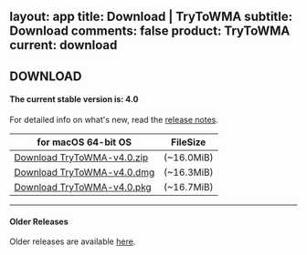 layout: app
title: Download | TryToWMA
subtitle: Download
comments: false
product: TryToWMA
current: download
---

## <strong>DOWNLOAD</strong>

#### <b>The current stable version is: 4.0</b>

For detailed info on what's new, read the [release notes](./changelog.html).

for macOS 64-bit OS | FileSize
------------------------------ | -------------------------
[Download TryToWMA-v4.0.zip](http://www.filefactory.com/file/4xi5ifkrdho7/TryToWMA-4.0.zip)    | (~16.0MiB)
[Download TryToWMA-v4.0.dmg](http://www.filefactory.com/file/70h5n9ox4h1l/TryToWMA-4.0.dmg)    | (~16.3MiB)
[Download TryToWMA-v4.0.pkg](http://www.filefactory.com/file/6ixb152bme71/TryToWMA-4.0.pkg.zip)    | (~16.7MiB)

---

#### Older Releases
Older releases are available [here](./old-download.html).
